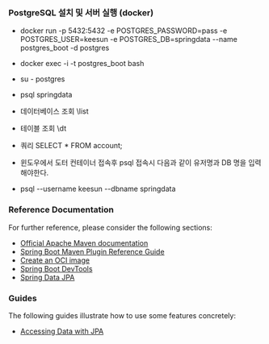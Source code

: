 ### PostgreSQL 설치 및 서버 실행 (docker)

*  docker run -p 5432:5432 -e POSTGRES_PASSWORD=pass -e POSTGRES_USER=keesun -e POSTGRES_DB=springdata --name postgres_boot -d postgres

* docker exec -i -t postgres_boot bash

* su - postgres

* psql springdata

* 데이터베이스 조회   \list

* 테이블 조회  \dt

* 쿼리  SELECT * FROM account;


*  윈도우에서 도터 컨테이너 접속후   psql  접속시 다음과 같이 유저명과  DB 명을 입력해야한다.
* psql --username keesun --dbname springdata


### Reference Documentation
For further reference, please consider the following sections:

* [Official Apache Maven documentation](https://maven.apache.org/guides/index.html)
* [Spring Boot Maven Plugin Reference Guide](https://docs.spring.io/spring-boot/docs/3.0.5/maven-plugin/reference/html/)
* [Create an OCI image](https://docs.spring.io/spring-boot/docs/3.0.5/maven-plugin/reference/html/#build-image)
* [Spring Boot DevTools](https://docs.spring.io/spring-boot/docs/3.0.5/reference/htmlsingle/#using.devtools)
* [Spring Data JPA](https://docs.spring.io/spring-boot/docs/3.0.5/reference/htmlsingle/#data.sql.jpa-and-spring-data)

### Guides
The following guides illustrate how to use some features concretely:

* [Accessing Data with JPA](https://spring.io/guides/gs/accessing-data-jpa/)

